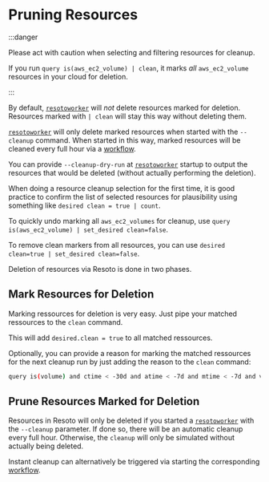 # Pruning Resources

:::danger

Please act with caution when selecting and filtering resources for cleanup.

If you run `query is(aws_ec2_volume) | clean`, it marks _all_ `aws_ec2_volume` resources in your cloud for deletion.

:::

By default, [`resotoworker`](../concepts/components/worker.md) will _not_ delete resources marked for deletion. Resources marked with `| clean` will stay this way without deleting them.

[`resotoworker`](../concepts/components/worker.md) will only delete marked resources when started with the `--cleanup` command. When started in this way, marked resources will be cleaned every full hour via a [workflow](../concepts/automation/workflow.md).

You can provide `--cleanup-dry-run` at [`resotoworker`](../concepts/components/worker.md) startup to output the resources that would be deleted (without actually performing the deletion).

When doing a resource cleanup selection for the first time, it is good practice to confirm the list of selected resources for plausibility using something like `desired clean = true | count`.

To quickly undo marking all `aws_ec2_volumes` for cleanup, use `query is(aws_ec2_volume) | set_desired clean=false`.

To remove clean markers from all resources, you can use `desired clean=true | set_desired clean=false`.

Deletion of resources via Resoto is done in two phases.

## Mark Resources for Deletion

Marking ressources for deletion is very easy. Just pipe your matched ressources to the `clean` command.

This will add `desired.clean = true` to all matched ressources.

Optionally, you can provide a reason for marking the matched ressources for the next cleanup run by just adding the reason to the `clean` command:

```bash title="Mark all unused EBS volume older than 30 days that had no IO in the past 7d"
query is(volume) and ctime < -30d and atime < -7d and mtime < -7d and volume_status = available | clean "older than 30d with more then 7d of not beeing used"
```

## Prune Resources Marked for Deletion

Resources in Resoto will only be deleted if you started a [`resotoworker`](../concepts/components/worker.md) with the `--cleanup` parameter. If done so, there will be an automatic cleanup every full hour. Otherwise, the `cleanup` will only be simulated without actually being deleted.

Instant cleanup can alternatively be triggered via starting the corresponding [workflow](../concepts/automation/workflow.md).
